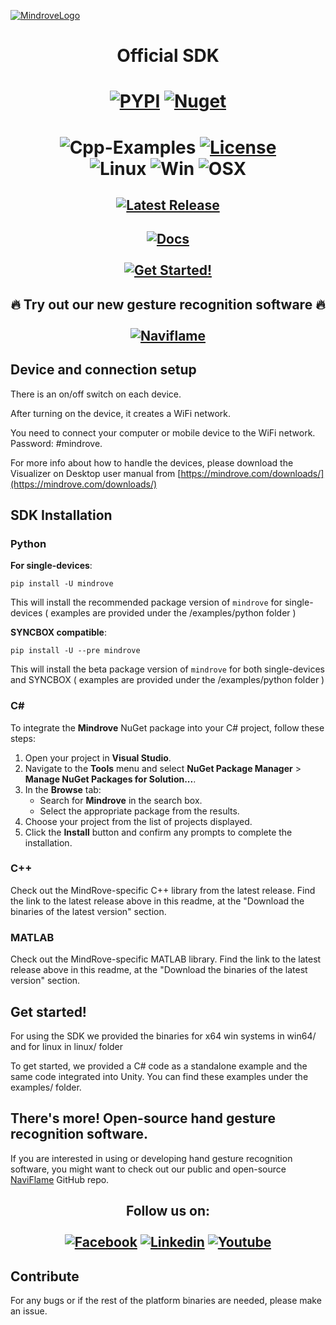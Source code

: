 [![MindroveLogo](https://mindrove.com/wp-content/uploads/2023/04/MindRove_logo_2023.svg)](https://mindrove.com)
# <p align="center">Official SDK</p>

# <p align="center"><a href="https://pypi.org/project/mindrove/"><img alt="PYPI" src="https://static.pepy.tech/personalized-badge/mindrove?period=total&units=international_system&left_color=grey&right_color=blue&left_text=Downloads%20PYPI"></a> <a href="https://www.nuget.org/packages/mindrove/"><img alt="Nuget" src="https://img.shields.io/nuget/dt/mindrove?color=blue&label=Downloads%20Nuget&logo=MindRove"></a></p>

# <p align="center">![Cpp-Examples](https://img.shields.io/github/actions/workflow/status/MindRove/MindRoveSDK/cpp-check.yml?label=CPP%20Examples) [![License](https://img.shields.io/badge/License-Apache_2.0-yellow.svg)](https://opensource.org/licenses/Apache-2.0) <br> ![Linux](https://img.shields.io/badge/Linux-Supported-green) ![Win](https://img.shields.io/badge/Windows-Supported-green) ![OSX](https://img.shields.io/badge/MacOS-Supported-green)</p>

## <p align="center"> [![Latest Release](https://img.shields.io/github/v/release/MindRove/MindRoveSDK?label=Download%20Latest%20Version&style=for-the-badge)](https://github.com/MindRove/MindRoveSDK/releases/latest) </p>

## <p align="center"> [![Docs](https://img.shields.io/badge/Visit-Documentation-purple?style=for-the-badge)](https://docs.mindrove.com/) <br><br>[![Get Started!](https://img.shields.io/badge/Getting-Started-brown?style=for-the-badge)](https://docs.mindrove.com/main/GettingStarted.html) </p>


## <p align="center"> :fire: Try out our new gesture recognition software :fire: <br><br>[![Naviflame](https://img.shields.io/badge/NaviFlame-%23121011.svg?style=for-the-badge&logo=github&logoColor=white)](https://github.com/MindRove/NaviFlame)</p>

## Device and connection setup

There is an on/off switch on each device.

After turning on the device, it creates a WiFi network.

You need to connect your computer or mobile device to the WiFi network. Password: #mindrove.

For more info about how to handle the devices, please download the Visualizer on Desktop user manual from [https://mindrove.com/downloads/](https://mindrove.com/downloads/)

## SDK Installation 
### Python 
**For single-devices**:

    pip install -U mindrove

This will install the recommended package version of `mindrove` for single-devices ( examples are provided under the /examples/python folder )

**SYNCBOX compatible**:

    pip install -U --pre mindrove
    
This will install the beta package version of `mindrove` for both single-devices and SYNCBOX ( examples are provided under the /examples/python folder )

### C# 
To integrate the **Mindrove** NuGet package into your C# project, follow these steps:

1. Open your project in **Visual Studio**.
2. Navigate to the **Tools** menu and select **NuGet Package Manager** > **Manage NuGet Packages for Solution...**.
3. In the **Browse** tab:
   - Search for **Mindrove** in the search box.
   - Select the appropriate package from the results.
4. Choose your project from the list of projects displayed.
5. Click the **Install** button and confirm any prompts to complete the installation.

### C++ 
Check out the MindRove-specific C++ library from the latest release. Find the link to the latest release above in this readme, at the "Download the binaries of the latest version" section.

### MATLAB 
Check out the MindRove-specific MATLAB library. Find the link to the latest release above in this readme, at the "Download the binaries of the latest version" section.


## Get started!
For using the SDK we provided the binaries for x64 win systems in win64/ and for linux in linux/ folder

To get started, we provided a C# code as a standalone example and the same code integrated into Unity. You can find these examples under the examples/ folder. 

## There's more! Open-source hand gesture recognition software.
If you are interested in using or developing hand gesture recognition software, you might want to check out our public and open-source [NaviFlame](https://github.com/MindRove/NaviFlame) GitHub repo.

## <p align="center"> Follow us on:  <br><br> [![Facebook](https://img.shields.io/badge/Facebook-1877F2?style=for-the-badge&logo=facebook&logoColor=white)](https://www.facebook.com/mindrove) [![Linkedin](https://img.shields.io/badge/LinkedIn-0077B5?style=for-the-badge&logo=linkedin&logoColor=white)](https://www.linkedin.com/company/mindrove) [![Youtube](https://img.shields.io/badge/YouTube-FF0000?style=for-the-badge&logo=youtube&logoColor=white)](https://www.youtube.com/@mindrove)</p>

## Contribute
For any bugs or if the rest of the platform binaries are needed, please make an issue.

